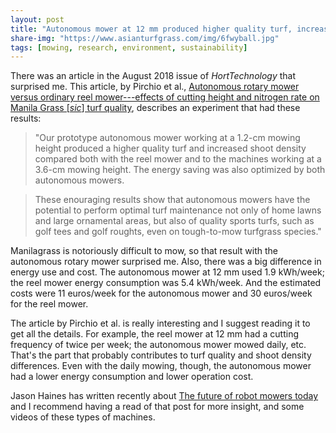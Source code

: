 ```yaml
---
layout: post
title: "Autonomous mower at 12 mm produced higher quality turf, increased shoot density, and reduced energy use compared to a conventional reel mower"
share-img: "https://www.asianturfgrass.com/img/6fwyball.jpg"
tags: [mowing, research, environment, sustainability]
---
```


There was an article in the August 2018 issue of *HortTechnology* that surprised me. This article, by Pirchio et al., [Autonomous rotary mower versus ordinary reel mower---effects of cutting height and nitrogen rate on Manila Grass [*sic*] turf quality](https://doi.org/10.21273/HORTTECH04064-18), describes an experiment that had these results:

> "Our prototype autonomous mower working at a 1.2-cm mowing height produced a higher quality turf and increased shoot density compared both with the reel mower and to the machines working at a 3.6-cm mowing height. The energy saving was also optimized by both autonomous mowers.

> These enouraging results show that autonomous mowers have the potential to perform optimal turf maintenance not only of home lawns and large ornamental areas, but also of quality sports turfs, such as golf tees and golf roughts, even on tough-to-mow turfgrass species."

Manilagrass is notoriously difficult to mow, so that result with the autonomous rotary mower surprised me. Also, there was a big difference in energy use and cost. The autonomous mower at 12 mm used 1.9 kWh/week; the reel mower energy consumption was 5.4 kWh/week. And the estimated costs were 11 euros/week for the autonomous mower and 30 euros/week for the reel mower.

The article by Pirchio et al. is really interesting and I suggest reading it to get all the details. For example, the reel mower at 12 mm had a cutting frequency of twice per week; the autonomous mower mowed daily, etc. That's the part that probably contributes to turf quality and shoot density differences. Even with the daily mowing, though, the autonomous mower had a lower energy consumption and lower operation cost.

Jason Haines has written recently about [The future of robot mowers today](http://www.turfhacker.com/2018/12/the-future-of-robot-mowers-today.html) and I recommend having a read of that post for more insight, and some videos of these types of machines.
